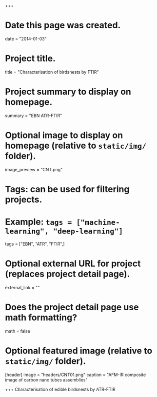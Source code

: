 +++
# Date this page was created.
date = "2014-01-03"

# Project title.
title = "Characterisation of birdsnests by FTIR"

# Project summary to display on homepage.
summary = "EBN ATR-FTIR"

# Optional image to display on homepage (relative to `static/img/` folder).
image_preview = "CNT.png"

# Tags: can be used for filtering projects.
# Example: `tags = ["machine-learning", "deep-learning"]`
tags = ["EBN", "ATR", "FTIR",]

# Optional external URL for project (replaces project detail page).
external_link = ""

# Does the project detail page use math formatting?
math = false

# Optional featured image (relative to `static/img/` folder).
[header]
image = "headers/CNT01.png"
caption = "AFM-IR composite image of carbon nano tubes assemblies"

+++
Characterisation of edible birdsnests by ATR-FTIR
